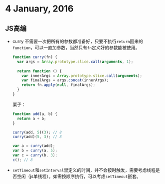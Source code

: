 # 4 January, 2016

## JS高编

- curry
不需要一次把所有的参数都准备好，只要不执行`return`回来的`function`，可以一直加参数，当然只有`fn`定义好的参数能被使用。

	```js
	function curry(fn) {
	  var args = Array.prototype.slice.call(arguments, 1);
	  
	  return function () {
	    var innerArgs = Array.prototype.slice.call(arguments);
	    var finalArgs = args.concat(innerArgs);
	    return fn.apply(null, finalArgs);
	  }
	}
	```
	
	栗子：
	
	```js
	function add(a, b) {
	  return a + b;
	}
	
	curry(add, 5)(3); // 8
	curry(add)(5, 3); // 8
	
	var a = curry(add);
	var b = curry(a, 5);
	var c = curry(b, 3);
	c(); // 8
	```
	
- `setTimeout`和`setInterval`里定义的时间，并不会按时触发，需要考虑线程是否空闲（js单线程）。如需按顺序执行，可以考虑`setTimeout`嵌套。